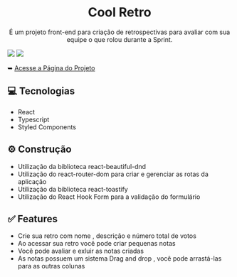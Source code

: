 <h1 align="center">Cool Retro</h1>
<p align="center">É um projeto front-end para criação de retrospectivas para avaliar com sua equipe o que rolou durante a Sprint.</p>
<img src="https://user-images.githubusercontent.com/85377319/174140918-04f51c73-9da1-44bc-8f2b-785127a50ba7.png"/>
<img src="https://user-images.githubusercontent.com/85377319/174144711-a350c9bd-f36d-4169-83cf-ac6429b3dc80.png"/>
<p>&#10149 <a href="http://cool-retro.vercel.app/">Acesse a Página do Projeto</a></p>
<h2>💻 Tecnologias</h2>
<ul>
  <li>React</li>
  <li>Typescript</li>
  <li>Styled Components</li>
</ul>
<h2>⚙️ Construção</h2>
<ul>
  <li>Utilização da biblioteca react-beautiful-dnd</li>
  <li>Utilização do react-router-dom para criar e gerenciar as rotas da aplicação</li>
  <li>Utilização da biblioteca react-toastify</li>
  <li>Utilização do React Hook Form para a validação do formulário</li>
</ul>
<h2>✅ Features</h2>
<ul>
  <li>Crie sua retro com nome , descrição e número total de votos</li>
  <li>Ao acessar sua retro você pode criar pequenas notas</li>
  <li>Você pode avaliar e exluir as notas criadas</li>
  <li>As notas possuem um sistema Drag and drop , você pode arrastá-las para as outras colunas</li>
</ul>  

